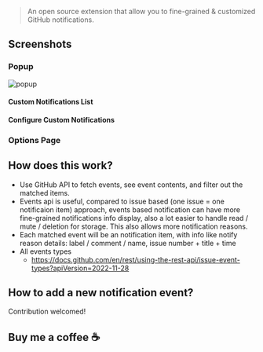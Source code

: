 
> An open source extension that allow you to fine-grained & customized GitHub notifications.

## Screenshots

### Popup

![popup](./screenshots/popup.png)

#### Custom Notifications List

#### Configure Custom Notifications

### Options Page

## How does this work?

- Use GitHub API to fetch events, see event contents, and filter out the matched items.
- Events api is useful, compared to issue based (one issue = one notificaion item) approach, events based notification can have more fine-grained notifications info display, also a lot easier to handle read / mute / deletion for storage. This also allows more notification reasons.
- Each matched event will be an notification item, with info like notify reason details: label / comment / name, issue number + title + time
- All events types
    - https://docs.github.com/en/rest/using-the-rest-api/issue-event-types?apiVersion=2022-11-28

## How to add a new notification event?

Contribution welcomed!

## Buy me a coffee ☕️
